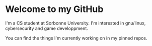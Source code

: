 # Welcome to my GitHub

I'm a CS student at Sorbonne University. I'm interested in gnu/linux, cybersecurity and game developpment.

You can find the things I'm currently working on in my pinned repos.

